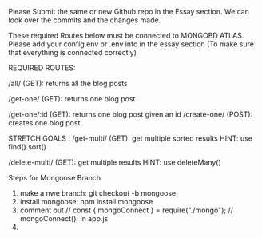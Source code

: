  Please Submit the same or new Github repo in the Essay section. We can look over the commits and the changes made.

These required Routes below must be connected to MONGOBD ATLAS. Please add your config.env or .env info in the essay section (To make sure that everything is connected correctly)

REQUIRED ROUTES:

/all/ (GET): returns all the blog posts

/get-one/ (GET): returns one blog post

/get-one/:id (GET): returns one blog post given an id
/create-one/ (POST): creates one blog post

STRETCH GOALS :
/get-multi/ (GET): get multiple sorted results
HINT: use find().sort()

/delete-multi/ (GET): get multiple results
HINT: use deleteMany()

Steps for Mongoose Branch
1. make a nwe branch: git checkout -b mongoose
2. install mongoose: npm install mongoose
3. comment out // const { mongoConnect } = require("./mongo");
// mongoConnect();  in app.js
4. 